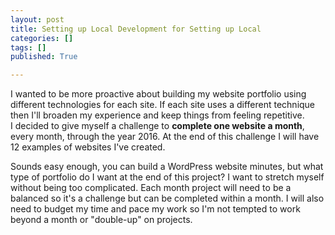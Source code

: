 ```yaml
---
layout: post
title: Setting up Local Development for Setting up Local
categories: []
tags: []
published: True

---
```


I wanted to be more proactive about building my website portfolio using different technologies for each site. If each site uses a different technique then I'll broaden my experience and keep things from feeling repetitive.  
I decided to give myself a challenge to __complete one website a month__, every month, through the year 2016. At the end of this challenge I will have 12 examples of websites I've created. 

Sounds easy enough, you can build a WordPress website minutes, but what type of portfolio do I want at the end of this project? I want to stretch myself without being too complicated. Each month project will need to be a balanced so it's a challenge but can be completed within a month. I will also need to budget my time and pace my work so I'm not tempted to work beyond a month or "double-up" on projects.  

